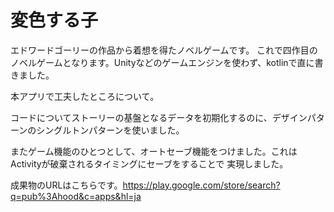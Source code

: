 # 変色する子
エドワードゴーリーの作品から着想を得たノベルゲームです。 これで四作目のノベルゲームとなります。Unityなどのゲームエンジンを使わず、kotlinで直に書きました。 

本アプリで工夫したところについて。

コードについてストーリーの基盤となるデータを初期化するのに、デザインパターンのシングルトンパターンを使いました。

またゲーム機能のひとつとして、オートセーブ機能をつけました。これはActivityが破棄されるタイミングにセーブをすることで
実現しました。

成果物のURLはこちらです。https://play.google.com/store/search?q=pub%3Ahood&c=apps&hl=ja 
